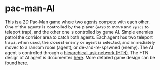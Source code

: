 # pac-man-AI

This is a 2D Pac-Man game where two agents compete with each other.
One of the agents is controlled by the player (```WASD``` to move and ```space``` to teleport trap),
and the other one is controlled by game AI.
Simple enemies patrol the corridor area to catch both agents.
Each agent has two teleport traps, when used, the closest enemy or agent is selected, and immediately moved to a random room (agent),
or de-and-re-spawned (enemy). The AI agent is controlled through a [hierarchical task network (HTN)](https://en.wikipedia.org/wiki/Hierarchical_task_network).
The HTN design of AI agent is documented [here](https://frankzhang427.github.io/pdf/HTN.pdf).
More detailed game design can be found [here](https://frankzhang427.github.io/pdf/pac-man_AI.pdf).
